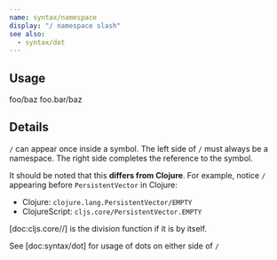 ```yaml
---
name: syntax/namespace
display: "/ namespace slash"
see also:
  - syntax/dot
---
```


## Usage
foo/baz
foo.bar/baz


## Details

`/` can appear once inside a symbol. The left side of `/` must always be a namespace.
The right side completes the reference to the symbol.

It should be noted that this __differs from Clojure__.  For example,
notice `/` appearing before `PersistentVector` in Clojure:

- Clojure: `clojure.lang.PersistentVector/EMPTY`
- ClojureScript: `cljs.core/PersistentVector.EMPTY`

[doc:cljs.core//] is the division function if it is by itself.

See [doc:syntax/dot] for usage of dots on either side of `/`
